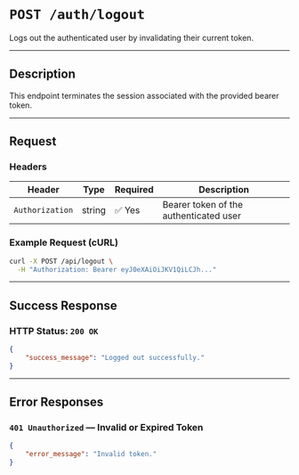 # `POST /auth/logout`

Logs out the authenticated user by invalidating their current token.

---

## Description

This endpoint terminates the session associated with the provided bearer token.

---

## Request

### Headers

| Header          | Type   | Required | Description                            |
|-----------------|--------|----------|----------------------------------------|
| `Authorization` | string | ✅ Yes    | Bearer token of the authenticated user |

### Example Request (cURL)

```bash
curl -X POST /api/logout \
  -H "Authorization: Bearer eyJ0eXAiOiJKV1QiLCJh..."
```

---

## Success Response

### HTTP Status: `200 OK`

```json
{
    "success_message": "Logged out successfully."
}
```

---

## Error Responses

### `401 Unauthorized` — Invalid or Expired Token

```json
{
    "error_message": "Invalid token."
}
```

